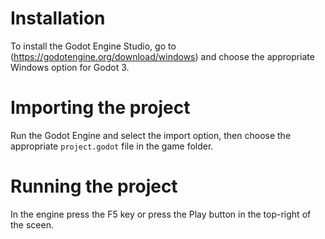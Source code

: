 # Installation

To install the Godot Engine Studio, go to (https://godotengine.org/download/windows) and choose the appropriate Windows option for Godot 3.

# Importing the project

Run the Godot Engine and select the import option, then choose the appropriate `project.godot` file in the game folder.

# Running the project

In the engine press the F5 key or press the Play button in the top-right of the sceen.